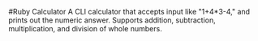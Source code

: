#Ruby Calculator
A CLI calculator that accepts input like "1+4*3-4," and prints out the numeric answer. Supports addition, subtraction, multiplication, and division of whole numbers. 
